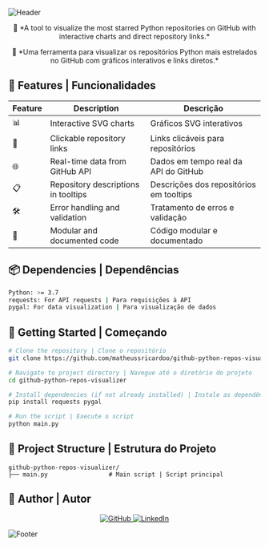 ![Header](https://capsule-render.vercel.app/api?type=waving&color=FFD700,FFD700&height=200&section=header&text=GitHub%20Python%20Repos&fontSize=50&fontColor=fff&animation=twinkling&fontAlignY=40&desc=Python%20|%20GitHub%20API%20|%20Pygal&descAlignY=60&descSize=18)

<p align="center"> 🚀 *A tool to visualize the most starred Python repositories on GitHub with interactive charts and direct repository links.* </p>
<p align="center"> 🚀 *Uma ferramenta para visualizar os repositórios Python mais estrelados no GitHub com gráficos interativos e links diretos.* </p>

## 🌟 Features | Funcionalidades

| Feature | Description | Descrição |
|---------|------------|------------|
| 📊 | Interactive SVG charts | Gráficos SVG interativos |
| 🔗 | Clickable repository links | Links clicáveis para repositórios |
| 🌐 | Real-time data from GitHub API | Dados em tempo real da API do GitHub |
| 📋 | Repository descriptions in tooltips | Descrições dos repositórios em tooltips |
| 🛠️ | Error handling and validation | Tratamento de erros e validação |
| 📖 | Modular and documented code | Código modular e documentado |

## 📦 Dependencies | Dependências

```bash
Python: >= 3.7
requests: For API requests | Para requisições à API
pygal: For data visualization | Para visualização de dados
```

## 🚀 Getting Started | Começando

```bash
# Clone the repository | Clone o repositório
git clone https://github.com/matheussricardoo/github-python-repos-visualizer.git

# Navigate to project directory | Navegue até o diretório do projeto
cd github-python-repos-visualizer

# Install dependencies (if not already installed) | Instale as dependências
pip install requests pygal

# Run the script | Execute o script
python main.py
```

## 📁 Project Structure | Estrutura do Projeto

```
github-python-repos-visualizer/
├── main.py                 # Main script | Script principal
```

## 👤 Author | Autor

<p align="center">
  <a href="https://github.com/matheussricardoo" target="_blank">
    <img src="https://skillicons.dev/icons?i=github" alt="GitHub"/>
  </a>
  <a href="https://www.linkedin.com/in/matheus-ricardo-426452266/" target="_blank">
    <img src="https://skillicons.dev/icons?i=linkedin" alt="LinkedIn"/>
  </a>
</p>

![Footer](https://capsule-render.vercel.app/api?type=waving&color=FFD700,FFD700&height=120&section=footer)

